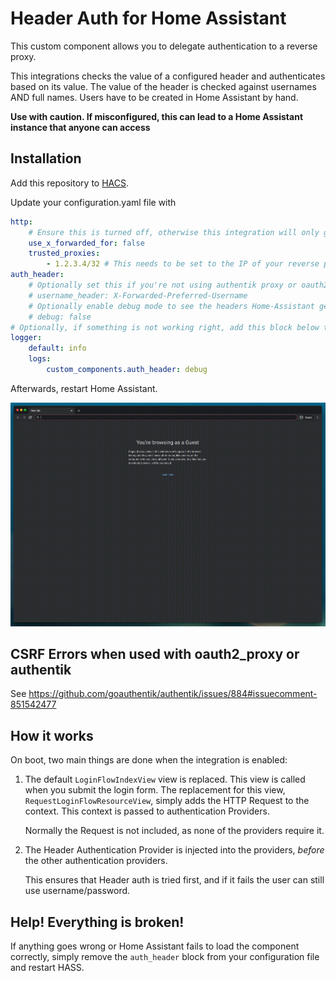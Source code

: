 # Header Auth for Home Assistant

This custom component allows you to delegate authentication to a reverse proxy.

This integrations checks the value of a configured header and authenticates based on its value. The value of the header is
checked against usernames AND full names. Users have to be created in Home Assistant by hand.

**Use with caution. If misconfigured, this can lead to a Home Assistant instance that anyone can access**

## Installation

Add this repository to [HACS](https://hacs.xyz/).

Update your configuration.yaml file with

```yaml
http:
    # Ensure this is turned off, otherwise this integration will only get the IP from the client
    use_x_forwarded_for: false
    trusted_proxies:
        - 1.2.3.4/32 # This needs to be set to the IP of your reverse proxy
auth_header:
    # Optionally set this if you're not using authentik proxy or oauth2_proxy
    # username_header: X-Forwarded-Preferred-Username
    # Optionally enable debug mode to see the headers Home-Assistant gets
    # debug: false
# Optionally, if something is not working right, add this block below to get more information
logger:
    default: info
    logs:
        custom_components.auth_header: debug
```

Afterwards, restart Home Assistant.

![](./.github/demo.gif)

## CSRF Errors when used with oauth2_proxy or authentik

See https://github.com/goauthentik/authentik/issues/884#issuecomment-851542477

## How it works

On boot, two main things are done when the integration is enabled:

1. The default `LoginFlowIndexView` view is replaced. This view is called when you submit the login form. The replacement for this view, `RequestLoginFlowResourceView`, simply adds the HTTP Request to the context. This context is passed to authentication Providers.

    Normally the Request is not included, as none of the providers require it.

2. The Header Authentication Provider is injected into the providers, *before* the other authentication providers.

    This ensures that Header auth is tried first, and if it fails the user can still use username/password.


## Help! Everything is broken!

If anything goes wrong or Home Assistant fails to load the component correctly, simply remove the `auth_header` block from your configuration file and restart HASS.
